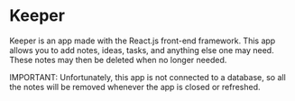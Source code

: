 # Keeper
Keeper is an app made with the React.js front-end framework. This app allows you to add notes, ideas, tasks, and anything else one may need. These notes may then be deleted when no longer needed. 

IMPORTANT: Unfortunately, this app is not connected to a database, so all the notes will be removed whenever the app is closed or refreshed.
